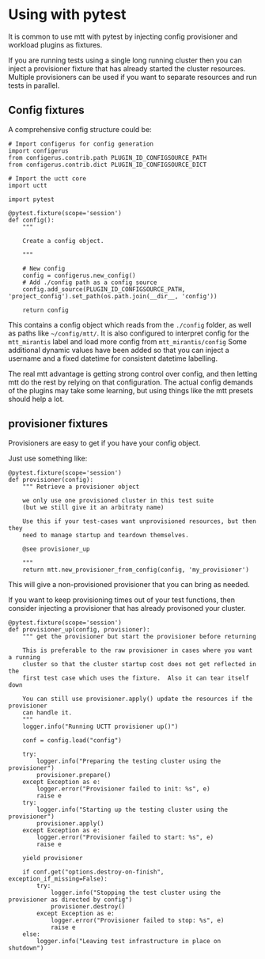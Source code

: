 # Using with pytest

It is common to use mtt with pytest by injecting config provisioner and workload
plugins as fixtures.

If you are running tests using a single long running cluster then you can inject
a provisioner fixture that has already started the cluster resources.
Multiple provisioners can be used if you want to separate resources and run
tests in parallel.

## Config fixtures

A comprehensive config structure could be:

```
# Import configerus for config generation
import configerus
from configerus.contrib.path PLUGIN_ID_CONFIGSOURCE_PATH
from configerus.contrib.dict PLUGIN_ID_CONFIGSOURCE_DICT

# Import the uctt core
import uctt

import pytest

@pytest.fixture(scope='session')
def config():
    """

    Create a config object.

    """

    # New config
    config = configerus.new_config()
    # Add ./config path as a config source
    config.add_source(PLUGIN_ID_CONFIGSOURCE_PATH, 'project_config').set_path(os.path.join(__dir__, 'config'))

    return config
```

This contains a config object which reads from the `./config` folder, as well as
paths like `~/config/mtt/`.
It is also configured to interpret config for the `mtt_mirantis` label and load
more config from `mtt_mirantis/config`
Some additional dynamic values have been added so that you can inject a username
and a fixed datetime for consistent datetime labelling.

The real mtt advantage is getting strong control over config, and then letting
mtt do the rest by relying on that configuration.
The actual config demands of the plugins may take some learning, but using things
like the mtt presets should help a lot.

## provisioner fixtures

Provisioners are easy to get if you have your config object.

Just use something like:

```
@pytest.fixture(scope='session')
def provisioner(config):
    """ Retrieve a provisioner object

    we only use one provisioned cluster in this test suite
    (but we still give it an arbitraty name)

    Use this if your test-cases want unprovisioned resources, but then they
    need to manage startup and teardown themselves.

    @see provisioner_up

    """
    return mtt.new_provisioner_from_config(config, 'my_provisioner')
```

This will give a non-provisioned provisioner that you can bring as needed.

If you want to keep provisioning times out of your test functions, then consider
injecting a provisioner that has already provisoned your cluster.

```
@pytest.fixture(scope='session')
def provisioner_up(config, provisioner):
    """ get the provisioner but start the provisioner before returning

    This is preferable to the raw provisioner in cases where you want a running
    cluster so that the cluster startup cost does not get reflected in the
    first test case which uses the fixture.  Also it can tear itself down

    You can still use provisioner.apply() update the resources if the provisioner
    can handle it.
    """
    logger.info("Running UCTT provisioner up()")

    conf = config.load("config")

    try:
        logger.info("Preparing the testing cluster using the provisioner")
        provisioner.prepare()
    except Exception as e:
        logger.error("Provisioner failed to init: %s", e)
        raise e
    try:
        logger.info("Starting up the testing cluster using the provisioner")
        provisioner.apply()
    except Exception as e:
        logger.error("Provisioner failed to start: %s", e)
        raise e

    yield provisioner

    if conf.get("options.destroy-on-finish", exception_if_missing=False):
        try:
            logger.info("Stopping the test cluster using the provisioner as directed by config")
            provisioner.destroy()
        except Exception as e:
            logger.error("Provisioner failed to stop: %s", e)
            raise e
    else:
        logger.info("Leaving test infrastructure in place on shutdown")
```
